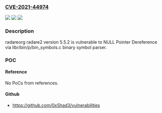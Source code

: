 ### [CVE-2021-44974](https://cve.mitre.org/cgi-bin/cvename.cgi?name=CVE-2021-44974)
![](https://img.shields.io/static/v1?label=Product&message=n%2Fa&color=blue)
![](https://img.shields.io/static/v1?label=Version&message=n%2Fa&color=blue)
![](https://img.shields.io/static/v1?label=Vulnerability&message=n%2Fa&color=brighgreen)

### Description

radareorg radare2 version 5.5.2 is vulnerable to NULL Pointer Dereference via libr/bin/p/bin_symbols.c binary symbol parser.

### POC

#### Reference
No PoCs from references.

#### Github
- https://github.com/0xShad3/vulnerabilities

